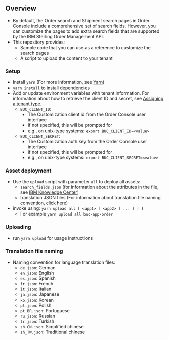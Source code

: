 ## Overview
* By default, the Order search and Shipment search pages in Order Console include a comprehensive set of search fields. However, you can customize the pages to add extra search fields that are supported by the IBM Sterling Order Management API.
* This repository provides:
  * Sample code that you can use as a reference to customize the search pages
  * A script to upload the content to your tenant

### Setup
* Install `yarn` (For more information, see [Yarn](https://classic.yarnpkg.com/en/docs/install))
* `yarn install` to install dependencies
* Add or update environment variables with tenant information. For information about how to retrieve the client ID and secret, see [Assigning a tenant type](https://www.ibm.com/support/knowledgecenter/SSGTJF/developing/custom_tenanttype.html).
  * `BUC_CLIENT_ID`:
    * The Customization client id from the Order Console user interface
    * if not specified, this will be prompted for
    * e.g., on unix-type systems: `export BUC_CLIENT_ID=<value>`
  * `BUC_CLIENT_SECRET`:
    * The Customization auth key from the Order Console user interface
    * if not specified, this will be prompted for
    * e.g., on unix-type systems: `export BUC_CLIENT_SECRET=<value>`

### Asset deployment
* Use the `upload` script with parameter `all` to deploy all assets:
  * `search_fields.json` (for information about the attributes in the file, see [IBM Knowledge Center](https://www.ibm.com/support/knowledgecenter/SSGTJF/developing/buc_ootb_parent.html))
  * translation JSON files (For information about translation file naming convention, click  [here](#translation-file-naming))
* invoke using: `yarn upload all [ <app1> [ <app2> [ ... ] ] ]`
   * For example `yarn upload all buc-app-order`

### Uploading
* run `yarn upload` for usage instructions

### Translation file naming
* Naming convention for language translation files:
  * `de.json`: German
  * `en.json`: English
  * `es.json`: Spanish
  * `fr.json`: French
  * `it.json`: Italian
  * `ja.json`: Japanese
  * `ko.json`: Korean
  * `pl.json`: Polish
  * `pt_BR.json`: Portuguese
  * `ru.json`: Russian
  * `tr.json`: Turkish
  * `zh_CN.json`: Simplified chinese
  * `zh_TW.json`: Traditional chinese
